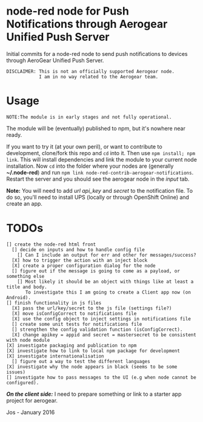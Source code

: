 # node-red node for Push Notifications through Aerogear Unified Push Server
Initial commits for a node-red node to send push notifications to devices through AeroGear Unified Push Server.

    DISCLAIMER: This is not an officially supported Aerogear node.
                I am in no way related to the Aerogear team.

# Usage

    NOTE:The module is in early stages and not fully operational.

The module will be (eventually) published to npm, but it's nowhere near ready.

If you want to try it (at your own peril), or want to contribute to development, clone/fork this repo and `cd` into it.  Then use `npm install; npm link`. This will install dependencies and link the module to your current node installation. Now `cd` into the folder where your nodes are (generally **~/.node-red**) and run `npm link node-red-contrib-aerogear-notifications`. Restart the server and you should see the aerogear node in the *input* tab.


**Note:** You will need to add *url* *api_key* and *secret* to the notification file. To do so, you'll need to install UPS (locally or through OpenShift Online) and create an app.


# TODOs

    [] create the node-red html front
      [] decide on inputs and how to handle config file
        [] Can I include an output for err and other for messages/success?
      [X] how to trigger the action with an inject block
      [X] create a proper configuration dialog for the node
      [] figure out if the message is going to come as a payload, or something else
        [] Most likely it should be an object with things like at least a title and body.
           To investigate this I am going to create a Client app now (on Android).
    [] finish functionality in js files
      [X] pass the url/key/secret to the js file (settings file?)
      [X] move isConfigCorrect to notifications file
      [X] use the config object to inject settings in notifications file
      [] create some unit tests for notifications file
      [] strengthen the config validation function (isConfigCorrect).
      [X] change apikey = appid and secret = mastersecret to be consistent with node module
    [X] investigate packaging and publication to npm
    [X] investigate how to link to local npm package for development
    [X] investigate internationalisation
      [] figure out a way to test the different languages
    [X] investigate why the node appears in black (seems to be some issues)
    [] investigate how to pass messages to the UI (e.g when node cannot be configured).

***On the client side:*** I need to prepare something or link to a starter app project for aerogear.

Jos - January 2016
